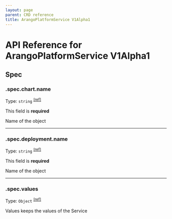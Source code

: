 ```yaml
---
layout: page
parent: CRD reference
title: ArangoPlatformService V1Alpha1
---
```


# API Reference for ArangoPlatformService V1Alpha1

## Spec

### .spec.chart.name

Type: `string` <sup>[\[ref\]](https://github.com/arangodb/kube-arangodb/blob/1.2.50/pkg/apis/shared/v1/object.go#L53)</sup>

This field is **required**

Name of the object

***

### .spec.deployment.name

Type: `string` <sup>[\[ref\]](https://github.com/arangodb/kube-arangodb/blob/1.2.50/pkg/apis/shared/v1/object.go#L53)</sup>

This field is **required**

Name of the object

***

### .spec.values

Type: `Object` <sup>[\[ref\]](https://github.com/arangodb/kube-arangodb/blob/1.2.50/pkg/apis/platform/v1alpha1/service_spec.go#L46)</sup>

Values keeps the values of the Service

